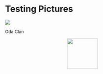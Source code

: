 # Testing Pictures

![](https://i.imgur.com/WLdNsxN.png)
<figcaption> Oda Clan </figcaption>

<p align="center">
  <img width="100" height="100" src="https://i.imgur.com/WLdNsxN.png">
</p>